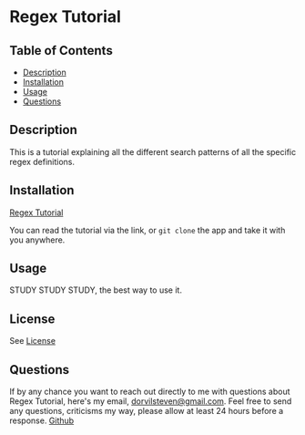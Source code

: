 # Regex Tutorial

## Table of Contents

- [Description](#Description)
- [Installation](#Installation)
- [Usage](#Usage)
- [Questions](#Questions)

## Description

This is a tutorial explaining all the different search patterns of all the specific regex definitions.

## Installation

[Regex Tutorial](https://github.com/dorvilsteven/Regex-Tutorial)

You can read the tutorial via the link, or `git clone` the app and take it with you anywhere.

## Usage

STUDY STUDY STUDY, the best way to use it.

## License

See [License](https://www.github.com/)

## Questions

If by any chance you want to reach out directly to me with questions about Regex Tutorial, here's my email, dorvilsteven@gmail.com. Feel free to send any questions, criticisms my way, please allow at least 24 hours before a response.
[Github](https://www.github.com/dorvilsteven)
